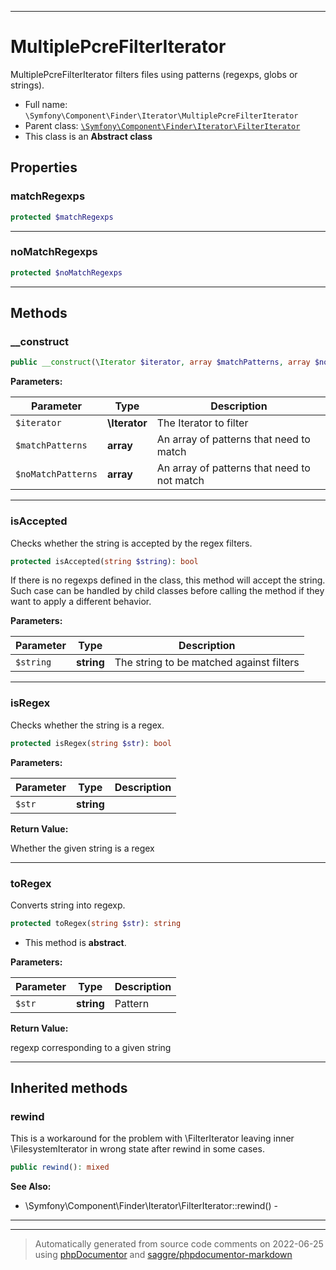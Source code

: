 ***

# MultiplePcreFilterIterator

MultiplePcreFilterIterator filters files using patterns (regexps, globs or strings).



* Full name: `\Symfony\Component\Finder\Iterator\MultiplePcreFilterIterator`
* Parent class: [`\Symfony\Component\Finder\Iterator\FilterIterator`](./FilterIterator.md)
* This class is an **Abstract class**



## Properties


### matchRegexps



```php
protected $matchRegexps
```






***

### noMatchRegexps



```php
protected $noMatchRegexps
```






***

## Methods


### __construct



```php
public __construct(\Iterator $iterator, array $matchPatterns, array $noMatchPatterns): mixed
```








**Parameters:**

| Parameter | Type | Description |
|-----------|------|-------------|
| `$iterator` | **\Iterator** | The Iterator to filter |
| `$matchPatterns` | **array** | An array of patterns that need to match |
| `$noMatchPatterns` | **array** | An array of patterns that need to not match |




***

### isAccepted

Checks whether the string is accepted by the regex filters.

```php
protected isAccepted(string $string): bool
```

If there is no regexps defined in the class, this method will accept the string.
Such case can be handled by child classes before calling the method if they want to
apply a different behavior.






**Parameters:**

| Parameter | Type | Description |
|-----------|------|-------------|
| `$string` | **string** | The string to be matched against filters |




***

### isRegex

Checks whether the string is a regex.

```php
protected isRegex(string $str): bool
```








**Parameters:**

| Parameter | Type | Description |
|-----------|------|-------------|
| `$str` | **string** |  |


**Return Value:**

Whether the given string is a regex



***

### toRegex

Converts string into regexp.

```php
protected toRegex(string $str): string
```




* This method is **abstract**.



**Parameters:**

| Parameter | Type | Description |
|-----------|------|-------------|
| `$str` | **string** | Pattern |


**Return Value:**

regexp corresponding to a given string



***


## Inherited methods


### rewind

This is a workaround for the problem with \FilterIterator leaving inner \FilesystemIterator in wrong state after
rewind in some cases.

```php
public rewind(): mixed
```










**See Also:**

* \Symfony\Component\Finder\Iterator\FilterIterator::rewind() - 

***


***
> Automatically generated from source code comments on 2022-06-25 using [phpDocumentor](http://www.phpdoc.org/) and [saggre/phpdocumentor-markdown](https://github.com/Saggre/phpDocumentor-markdown)
